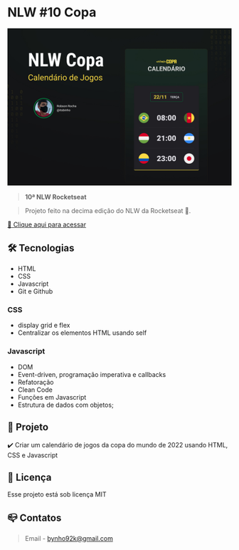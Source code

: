 # NLW #10 Copa

![preview](preview/Capa.jpg)

> <b>10ª NLW Rocketseat</b>

> Projeto feito na decima edição do NLW da Rocketseat :rocket:.

[🔗 Clique aqui para acessar](https://itsbinho.github.io/uploadNLW_COPA/)

## :hammer_and_wrench: Tecnologias

- HTML
- CSS
- Javascript
- Git e Github

### CSS
- display grid e flex
- Centralizar os elementos HTML usando self

### Javascript
- DOM
- Event-driven, programação imperativa e callbacks
- Refatoração
- Clean Code
- Funções em Javascript
- Estrutura de dados com objetos;

## :dart:  Projeto

:heavy_check_mark:  Criar um calendário de jogos da copa do mundo de 2022 usando HTML, CSS e Javascript
## :memo: Licença

Esse projeto está sob licença MIT
## :mailbox_closed: Contatos

> Email - bynho92k@gmail.com